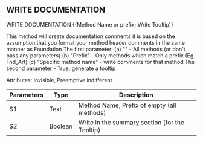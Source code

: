 <!-- WRITE DOCUMENTATION {(Method Name or prefix; Write Tooltip)} -->## WRITE DOCUMENTATIONWRITE DOCUMENTATION {(Method Name or prefix; Write Tooltip)}This method will create documentation comments  it is based on the assumption that you format your  method header comments in the same manner as FoundationThe first parameter:      (a) "" - All methods (or don't pass any parameters)      (b) "Prefix" - Only methods which match a prefix (Eg. Fnd_Art)      (c) "Specific method name" - write comments for that method The second parameter - True: generate a tooltipAttributes: Invisible, Preemptive indifferentParameters|Type|Description----------|----|-----------$1|Text|Method Name, Prefix of empty (all methods)$2|Boolean|Write in the summary section (for the Tooltip)